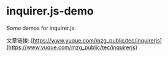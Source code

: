 # inquirer.js-demo
Some demos for inquirer.js.

文章链接: [https://www.yuque.com/mzg_public/tec/inquirerjs](https://www.yuque.com/mzg_public/tec/inquirerjs)
